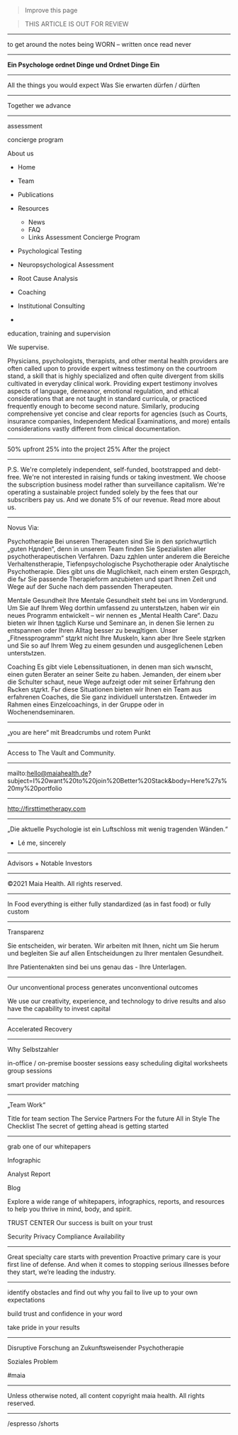 > Improve this page

 > THIS ARTICLE IS OUT FOR REVIEW

---


to get around the notes being WORN – written once read never

---

**Ein Psychologe ordnet Dinge und Ordnet Dinge Ein**

---

All the things you would expect
Was Sie erwarten dürfen / dürften

---

Together we advance

---

assessment

concierge program

About us
- Home
- Team
- Publications
- Resources
    - News
    - FAQ
    - Links
Assessment
Concierge Program

- Psychological Testing
- Neuropsychological Assessment
- Root Cause Analysis
- Coaching
- Institutional Consulting
- 


education, training and supervision



We supervise.


Physicians, psychologists, therapists, and other mental health providers are often called upon to provide expert witness testimony on the courtroom stand, a skill that is highly specialized and often quite divergent from skills cultivated in everyday clinical work. Providing expert testimony involves aspects of language, demeanor, emotional regulation, and ethical considerations that are not taught in standard curricula, or practiced frequently enough to become second nature. Similarly, producing comprehensive yet concise and clear reports for agencies (such as Courts, insurance companies, Independent Medical Examinations, and more) entails considerations vastly different from clinical documentation.

---

50% upfront
25% into the project
25% After the project

---

P.S. We're completely independent, self-funded, bootstrapped and debt-free. We're not interested in raising funds or taking investment. We choose the subscription business model rather than surveillance capitalism. We're operating a sustainable project funded solely by the fees that our subscribers pay us. And we donate 5% of our revenue. Read more about us.

---

Novus Via: 

Psychotherapie
Bei unseren Therapeuten sind Sie in den sprichwцrtlich „guten Hдnden“, denn in unserem Team finden Sie Spezialisten aller psychotherapeutischen Verfahren. Dazu zдhlen unter anderem die Bereiche Verhaltenstherapie, Tiefenpsychologische Psychotherapie oder Analytische Psychotherapie. Dies gibt uns die Mцglichkeit, nach einem ersten Gesprдch, die fьr Sie passende Therapieform anzubieten und spart Ihnen Zeit und Wege auf der Suche nach dem passenden Therapeuten.

Mentale Gesundheit
Ihre Mentale Gesundheit steht bei uns im Vordergrund. Um Sie auf Ihrem Weg dorthin umfassend zu unterstьtzen, haben wir ein neues Programm entwickelt – wir nennen es „Mental Health Care“. Dazu bieten wir Ihnen tдglich Kurse und Seminare an, in denen Sie lernen zu entspannen oder Ihren Alltag besser zu bewдltigen. Unser „Fitnessprogramm“ stдrkt nicht Ihre Muskeln, kann aber Ihre Seele stдrken und Sie so auf Ihrem Weg zu einem gesunden und ausgeglichenen Leben unterstьtzen.

Coaching
Es gibt viele Lebenssituationen, in denen man sich wьnscht, einen guten Berater an seiner Seite zu haben. Jemanden, der einem ьber die Schulter schaut, neue Wege aufzeigt oder mit seiner Erfahrung den Rьcken stдrkt. Fьr diese Situationen bieten wir Ihnen ein Team aus erfahrenen Coaches, die Sie ganz individuell unterstьtzen. Entweder im Rahmen eines Einzelcoachings, in der Gruppe oder in Wochenendseminaren.

---

„you are here“ mit Breadcrumbs und rotem Punkt 

---

Access to The Vault and Community.

---

mailto:hello@maiahealth.de?subject=I%20want%20to%20join%20Better%20Stack&amp;body=Here%27s%20my%20portfolio

---

http://firsttimetherapy.com

---

„Die aktuelle Psychologie ist ein Luftschloss mit wenig tragenden Wänden.“
- Lé me, sincerely


---

Advisors + Notable Investors

---

©2021 Maia Health. All rights reserved.

---

In Food everything is either fully standardized (as in fast food) or fully custom

---

Transparenz

Sie entscheiden, wir beraten. Wir arbeiten mit Ihnen, nicht um Sie herum und begleiten Sie auf allen Entscheidungen zu Ihrer mentalen Gesundheit.

Ihre Patientenakten sind bei uns genau das - Ihre Unterlagen.

---

Our unconventional
process generates
unconventional
outcomes

We use our creativity, experience, and
technology to drive results and also have
the capability to invest capital

---

Accelerated Recovery


---

Why Selbstzahler

in-office / on-premise
booster sessions
easy scheduling
digital worksheets
group sessions


smart provider matching

---

„Team Work“

Title for team section
The Service
Partners
For the future
All in Style
The Checklist
The secret of getting ahead is getting started

---

grab one of our whitepapers

Infographic

Analyst Report

Blog


Explore a wide range of whitepapers, infographics, reports, and resources to help you thrive in mind, body, and spirit.


TRUST CENTER
Our success is built on your trust

Security
Privacy
Compliance
Availability

---

Great specialty care starts with prevention
Proactive primary care is your first line of defense. And when it comes to stopping serious illnesses before they start, we’re leading the industry. 

---

identify obstacles and find out why you fail to live up to your own expectations

build trust and confidence in your word

take pride in your results


---

Disruptive Forschung an Zukunftsweisender Psychotherapie

Soziales Problem

#maia 

---

Unless otherwise noted, all content copyright maia health. All rights reserved.

---

/espresso
/shorts

